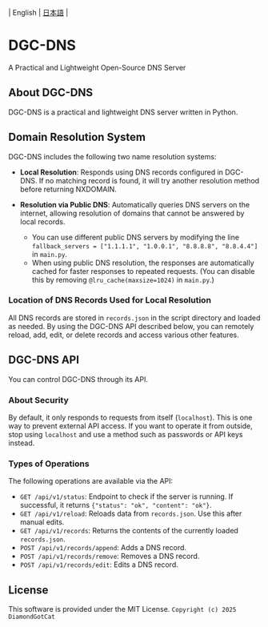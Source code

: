 | English | [日本語](README.ja.md) |

# DGC-DNS

A Practical and Lightweight Open-Source DNS Server

## About DGC-DNS

DGC-DNS is a practical and lightweight DNS server written in Python.

## Domain Resolution System

DGC-DNS includes the following two name resolution systems:

* **Local Resolution**: Responds using DNS records configured in DGC-DNS. If no matching record is found, it will try another resolution method before returning NXDOMAIN.
* **Resolution via Public DNS**: Automatically queries DNS servers on the internet, allowing resolution of domains that cannot be answered by local records.

  * You can use different public DNS servers by modifying the line `fallback_servers = ["1.1.1.1", "1.0.0.1", "8.8.8.8", "8.8.4.4"]` in `main.py`.
  * When using public DNS resolution, the responses are automatically cached for faster responses to repeated requests. (You can disable this by removing `@lru_cache(maxsize=1024)` in `main.py`.)

### Location of DNS Records Used for Local Resolution

All DNS records are stored in `records.json` in the script directory and loaded as needed.
By using the DGC-DNS API described below, you can remotely reload, add, edit, or delete records and access various other features.

## DGC-DNS API

You can control DGC-DNS through its API.

### About Security

By default, it only responds to requests from itself (`localhost`).
This is one way to prevent external API access.
If you want to operate it from outside, stop using `localhost` and use a method such as passwords or API keys instead.

### Types of Operations

The following operations are available via the API:

* `GET /api/v1/status`: Endpoint to check if the server is running. If successful, it returns `{"status": "ok", "content": "ok"}`.
* `GET /api/v1/reload`: Reloads data from `records.json`. Use this after manual edits.
* `GET /api/v1/records`: Returns the contents of the currently loaded `records.json`.
* `POST /api/v1/records/append`: Adds a DNS record.
* `POST /api/v1/records/remove`: Removes a DNS record.
* `POST /api/v1/records/edit`: Edits a DNS record.

## License

This software is provided under the MIT License.
`Copyright (c) 2025 DiamondGotCat`

